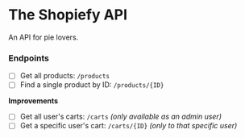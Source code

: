   # The Shopiefy API
  An API for pie lovers.

  ### Endpoints

   - [ ] Get all products: `/products`
   - [ ] Find a single product by ID: `/products/{ID}`

  __Improvements__
   - [ ] Get all user's carts: `/carts`  _(only available as an admin user)_
   - [ ] Get a specific user's cart: `/carts/{ID}` _(only to that specific user)_
